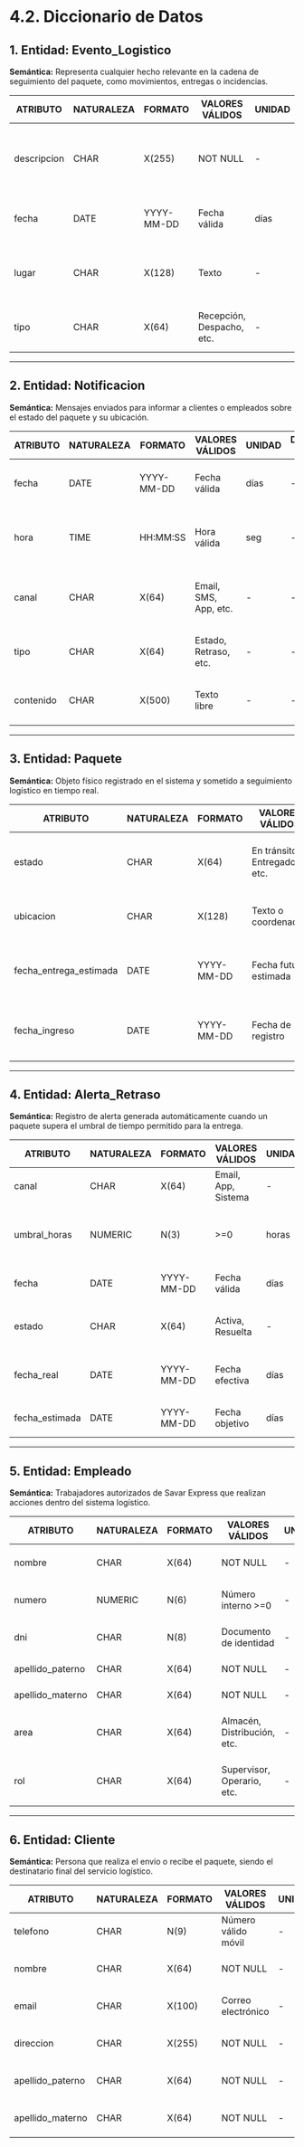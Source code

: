 # 4.2. Diccionario de Datos

## 1. Entidad: Evento_Logistico  

**Semántica:** Representa cualquier hecho relevante en la cadena de seguimiento del paquete, como movimientos, entregas o incidencias.

| ATRIBUTO   | NATURALEZA | FORMATO     | VALORES VÁLIDOS         | UNIDAD | DERIVADA DE | SEMÁNTICA                              | ONTOLOGÍA                                                                 |
|------------|------------|-------------|--------------------------|--------|--------------|----------------------------------------|---------------------------------------------------------------------------|
| descripcion | CHAR       | X(255)      | NOT NULL                 | -      | -            | Describe el evento logístico ocurrido | Permite registrar la naturaleza del evento para trazabilidad.             |
| fecha       | DATE       | YYYY-MM-DD  | Fecha válida             | días   | -            | Fecha del evento                       | Fecha en que ocurrió el evento logístico.                                 |
| lugar       | CHAR       | X(128)      | Texto                    | -      | -            | Ubicación del evento                   | Identifica el lugar físico donde ocurrió el evento.                       |
| tipo        | CHAR       | X(64)       | Recepción, Despacho, etc.| -      | -            | Clasificación del evento               | Permite clasificar el tipo de evento.            |

---

## 2. Entidad: Notificacion  

**Semántica:** Mensajes enviados para informar a clientes o empleados sobre el estado del paquete y su ubicación.

| ATRIBUTO  | NATURALEZA | FORMATO    | VALORES VÁLIDOS     | UNIDAD | DERIVADA DE | SEMÁNTICA                          | ONTOLOGÍA                                                                 |
|-----------|------------|------------|----------------------|--------|--------------|------------------------------------|---------------------------------------------------------------------------|
| fecha     | DATE       | YYYY-MM-DD | Fecha válida         | días   | -            | Fecha de envío                     | Marca el día de emisión de la notificación.                              |
| hora      | TIME       | HH:MM:SS   | Hora válida          | seg    | -            | Hora de emisión                    | Permite precisar el momento exacto del aviso.                            |
| canal     | CHAR       | X(64)      | Email, SMS, App, etc.| -      | -            | Medio de envío                     | Canal a través del cual se comunica la notificación.                     |
| tipo      | CHAR       | X(64)      | Estado, Retraso, etc.| -      | -            | Clasificación                      | Determina el tipo de información enviada.                                |
| contenido | CHAR       | X(500)     | Texto libre          | -      | -            | Texto del mensaje                  | Contenido textual que recibe el usuario.                                 |

---

## 3. Entidad: Paquete  

**Semántica:** Objeto físico registrado en el sistema y sometido a seguimiento logístico en tiempo real.

| ATRIBUTO               | NATURALEZA | FORMATO    | VALORES VÁLIDOS             | UNIDAD | DERIVADA DE | SEMÁNTICA                               | ONTOLOGÍA                                                                 |
|------------------------|------------|------------|------------------------------|--------|--------------|-----------------------------------------|---------------------------------------------------------------------------|
| estado                 | CHAR       | X(64)      | En tránsito, Entregado, etc. | -      | -            | Estado del paquete                      | Indica el progreso o situación actual del envío.                         |
| ubicacion              | CHAR       | X(128)     | Texto o coordenadas          | -      | GPS/Almacén  | Localización física                     | Posición del paquete en la red logística.                               |
| fecha_entrega_estimada | DATE       | YYYY-MM-DD | Fecha futura estimada        | días   | -            | Entrega proyectada                      | Fecha límite estimada para la entrega al cliente.                       |
| fecha_ingreso          | DATE       | YYYY-MM-DD | Fecha de registro            | días   | -            | Fecha de ingreso al sistema             | Determina el punto de inicio de seguimiento del paquete.                |

---

## 4. Entidad: Alerta_Retraso  

**Semántica:** Registro de alerta generada automáticamente cuando un paquete supera el umbral de tiempo permitido para la entrega.

| ATRIBUTO      | NATURALEZA | FORMATO    | VALORES VÁLIDOS        | UNIDAD | DERIVADA DE | SEMÁNTICA                               | ONTOLOGÍA                                                                 |
|---------------|------------|------------|--------------------------|--------|--------------|-----------------------------------------|---------------------------------------------------------------------------|
| canal         | CHAR       | X(64)      | Email, App, Sistema      | -      | -            | Medio de alerta                         | Medio por el cual se informa del retraso.                                |
| umbral_horas  | NUMERIC    | N(3)       | >=0                      | horas  | -            | Tiempo límite                           | Determina el máximo de horas antes de considerar un retraso.             |
| fecha         | DATE       | YYYY-MM-DD | Fecha válida             | días   | -            | Activación de la alerta                 | Día en que se detecta el incumplimiento.                                 |
| estado        | CHAR       | X(64)      | Activa, Resuelta         | -      | -            | Estado de la alerta                     | Controla si aún requiere atención o fue gestionada.                      |
| fecha_real    | DATE       | YYYY-MM-DD | Fecha efectiva           | días   | -            | Fecha real de entrega                   | Fecha en que se debería entregar el paquete.                        |
| fecha_estimada| DATE       | YYYY-MM-DD | Fecha objetivo           | días   | -            | Fecha esperada de entrega               | Base para calcular el retraso.                                           |

---

## 5. Entidad: Empleado 

**Semántica:** Trabajadores autorizados de Savar Express que realizan acciones dentro del sistema logístico.

| ATRIBUTO         | NATURALEZA | FORMATO | VALORES VÁLIDOS           | UNIDAD | DERIVADA DE | SEMÁNTICA                        | ONTOLOGÍA                                                                 |
|------------------|------------|---------|----------------------------|--------|--------------|----------------------------------|---------------------------------------------------------------------------|
| nombre           | CHAR       | X(64)   | NOT NULL                   | -      | -            | Nombres del empleado             | Identifica al agente logístico responsable.                              |
| numero           | NUMERIC    | N(6)    | Número interno >=0         | -      | -            | Código del trabajador            | Usado para control interno y trazabilidad.                               |
| dni              | CHAR       | N(8)    | Documento de identidad     | -      | RENIEC       | Identificación legal             | Verifica la identidad del empleado.                                      |
| apellido_paterno | CHAR       | X(64)   | NOT NULL                   | -      | -            | Primer apellido                  | Parte del nombre completo.                                               |
| apellido_materno | CHAR       | X(64)   | NOT NULL                   | -      | -            | Segundo apellido                 | Parte del nombre completo.                                               |
| area             | CHAR       | X(64)   | Almacén, Distribución, etc.| -      | -            | Área funcional                   | Identifica la unidad organizativa a la que pertenece.                    |
| rol              | CHAR       | X(64)   | Supervisor, Operario, etc. | -      | -            | Rol en el área                   | Determina sus responsabilidades dentro del sistema.                      |

---

## 6. Entidad: Cliente  

**Semántica:** Persona que realiza el envío o recibe el paquete, siendo el destinatario final del servicio logístico.

| ATRIBUTO         | NATURALEZA | FORMATO  | VALORES VÁLIDOS     | UNIDAD | DERIVADA DE | SEMÁNTICA                         | ONTOLOGÍA                                                                 |
|------------------|------------|----------|----------------------|--------|--------------|-----------------------------------|---------------------------------------------------------------------------|
| telefono         | CHAR       | N(9)     | Número válido móvil  | -      | -            | Contacto telefónico               | Usado para notificaciones o confirmaciones.                              |
| nombre           | CHAR       | X(64)    | NOT NULL             | -      | -            | Nombre del cliente                | Identificación del usuario del servicio.                                 |
| email            | CHAR       | X(100)   | Correo electrónico   | -      | -            | Correo de contacto                | Canal de notificación y atención.                                        |
| direccion        | CHAR       | X(255)   | NOT NULL             | -      | -            | Dirección de envío o recepción    | Destino del paquete.                                                     |
| apellido_paterno | CHAR       | X(64)    | NOT NULL             | -      | -            | Primer apellido                   | Parte del nombre legal completo.                                         |
| apellido_materno | CHAR       | X(64)    | NOT NULL             | -      | -            | Segundo apellido                  | Parte del nombre legal completo.                                         |
